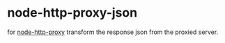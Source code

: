 # node-http-proxy-json
for [node-http-proxy](https://github.com/nodejitsu/node-http-proxy) transform the response json from the proxied server.
